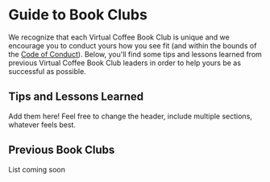 # Guide to Book Clubs

We recognize that each Virtual Coffee Book Club is unique and we encourage you to conduct yours how you see fit (and within the bounds of the [Code of Conduct](https://virtualcoffee.io/code-of-conduct)). Below, you'll find some tips and lessons learned from previous Virtual Coffee Book Club leaders in order to help yours be as successful as possible.

## Tips and Lessons Learned

Add them here! Feel free to change the header, include multiple sections, whatever feels best.

## Previous Book Clubs

List coming soon
